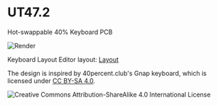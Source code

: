 # UT47.2
Hot-swappable 40% Keyboard PCB

![Render](https://raw.githubusercontent.com/ai03-2725/Mir/master/Renders/back-1.0.png)

Keyboard Layout Editor layout: [Layout](http://www.keyboard-layout-editor.com/#/gists/ddc8fda154c2c93ac26e38cd5da5988e)

The design is inspired by 40percent.club's Gnap keyboard, which is licensed under [CC BY-SA 4.0](https://creativecommons.org/licenses/by-sa/4.0/).

![Creative Commons Attribution-ShareAlike 4.0 International License](https://i.creativecommons.org/l/by-sa/4.0/88x31.png)